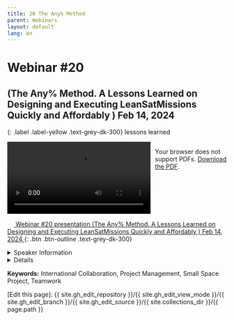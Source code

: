 ```yaml
---
title: 20 The Any% Method
parent: Webinars
layout: default
lang: en
---
```


# Webinar #20
## (The Any% Method. A Lessons Learned on Designing and Executing LeanSatMissions Quickly and Affordably ) Feb 14, 2024

{: .label .label-yellow .text-grey-dk-300}
lessons learned

<div style="display: flex; gap: 10px; align-items: flex-start;">
  <!-- Video Section -->
  <div style="flex: 2; max-width: 66%;">
    <video controls width="100%" height="auto">
      <source src="https://birds-project.com/open-source/video/birds_bus_opensource_webinar_20.mp4" type="video/mp4">
      Your browser does not support the video tag.
    </video>
  </div>

  <!-- Chat Section -->
  <div style="flex: 1; max-width: 33%;">
    <object 
      data="https://birds-project.com/open-source/pdf/BIRDS_BUS_Opensource_20_chat.pdf" 
      width="100%" 
      height="275px">
      <p>Your browser does not support PDFs. <a href="https://birds-project.com/open-source/pdf/BIRDS_BUS_Opensource_20_chat.pdf">Download the PDF</a>.</p>
    </object>
  </div>
</div>

<!-- Download Presentation -->
[<img src="https://raw.githubusercontent.com/FortAwesome/Font-Awesome/6.x/svgs/regular/circle-down.svg" width="15" height="15"> Webinar #20 presentation (The Any% Method. A Lessons Learned on Designing and Executing LeanSatMissions Quickly and Affordably ) Feb 14, 2024 ](https://birds-project.com/open-source/pdf/BIRDS_BUS_OpensourceWebinar_20.pdf){: .btn .btn-outline .text-grey-dk-300}

<details markdown="block">
<summary>Speaker Information</summary>


</details>

<details markdown="block">
<summary>Details</summary>


</details>

**Keywords:** International Collaboration, Project Management, Small Space Project, Teamwork

[Edit this page]:  {{ site.gh_edit_repository }}/{{ site.gh_edit_view_mode }}/{{ site.gh_edit_branch }}/{{ site.gh_edit_source }}/{{ site.collections_dir }}/{{ page.path }}
